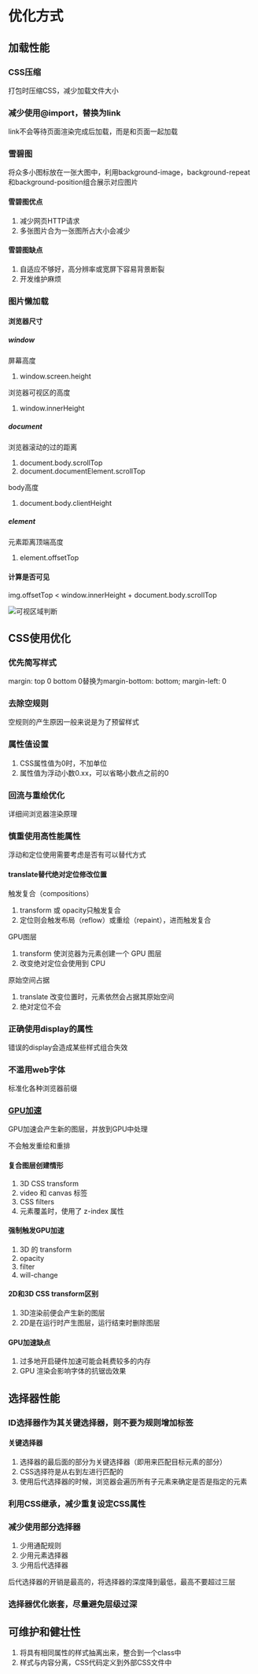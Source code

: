 # 优化方式

## 加载性能

### CSS压缩

打包时压缩CSS，减少加载文件大小

### 减少使用@import，替换为link

link不会等待页面渲染完成后加载，而是和页面一起加载

### 雪碧图

将众多小图标放在一张大图中，利用background-image，background-repeat和background-position组合展示对应图片

#### 雪碧图优点

1. 减少网页HTTP请求
2. 多张图片合为一张图所占大小会减少

#### 雪碧图缺点

1. 自适应不够好，高分辨率或宽屏下容易背景断裂
2. 开发维护麻烦

### 图片懒加载

#### 浏览器尺寸

##### window

屏幕高度
1. window.screen.height

浏览器可视区的高度
1. window.innerHeight

##### document

浏览器滚动的过的距离
1. document.body.scrollTop
2. document.documentElement.scrollTop

body高度
1. document.body.clientHeight

##### element

元素距离顶端高度
1. element.offsetTop

#### 计算是否可见

img.offsetTop < window.innerHeight + document.body.scrollTop

![可视区域判断](assets/02-可视区域判断.png)

## CSS使用优化

### 优先简写样式

margin: top 0 bottom 0替换为margin-bottom: bottom; margin-left: 0

### 去除空规则

空规则的产生原因一般来说是为了预留样式

### 属性值设置

1. CSS属性值为0时，不加单位
2. 属性值为浮动小数0.xx，可以省略小数点之前的0

### 回流与重绘优化

详细间浏览器渲染原理

### 慎重使用高性能属性

浮动和定位使用需要考虑是否有可以替代方式

#### translate替代绝对定位修改位置

触发复合（compositions）
1. transform 或 opacity只触发复合
2. 定位则会触发布局（reflow）或重绘（repaint），进而触发复合

GPU图层
1. transform 使浏览器为元素创建⼀个 GPU 图层
2. 改变绝对定位会使⽤到 CPU

原始空间占据
1. translate 改变位置时，元素依然会占据其原始空间
2. 绝对定位不会

### 正确使用display的属性

错误的display会造成某些样式组合失效

### 不滥用web字体

标准化各种浏览器前缀

### [GPU加速](https://lz5z.com/Web%E6%80%A7%E8%83%BD%E4%BC%98%E5%8C%96-CSS3%E7%A1%AC%E4%BB%B6%E5%8A%A0%E9%80%9F/)

GPU加速会产生新的图层，并放到GPU中处理

不会触发重绘和重排

#### 复合图层创建情形

1. 3D CSS transform
2. video 和 canvas 标签
3. CSS filters
4. 元素覆盖时，使用了 z-index 属性

#### 强制触发GPU加速

1. 3D 的 transform
2. opacity
3. filter
4. will-change

#### 2D和3D CSS transform区别

1. 3D渲染前便会产生新的图层
2. 2D是在运行时产生图层，运行结束时删除图层

#### GPU加速缺点

1. 过多地开启硬件加速可能会耗费较多的内存
2. GPU 渲染会影响字体的抗锯齿效果

## 选择器性能

### ID选择器作为其关键选择器，则不要为规则增加标签

#### 关键选择器

1. 选择器的最后面的部分为关键选择器（即用来匹配目标元素的部分）
2. CSS选择符是从右到左进行匹配的
3. 使用后代选择器的时候，浏览器会遍历所有子元素来确定是否是指定的元素

### 利用CSS继承，减少重复设定CSS属性

### 减少使用部分选择器

1. 少用通配规则
2. 少用元素选择器
3. 少用后代选择器

后代选择器的开销是最高的，将选择器的深度降到最低，最高不要超过三层

### 选择器优化嵌套，尽量避免层级过深

## 可维护和健壮性

1. 将具有相同属性的样式抽离出来，整合到一个class中
2. 样式与内容分离，CSS代码定义到外部CSS文件中
